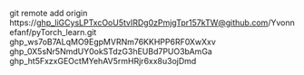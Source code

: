 git remote add origin https://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@github.com/Yvonnefanf/pyTorch_learn.git
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
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
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